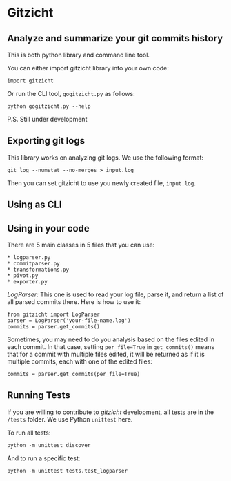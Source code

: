 Gitzicht
=========

Analyze and summarize your git commits history
----------------------------------------------

This is both python library and command line tool. 

You can either import gitzicht library into your own code:

    import gitzicht

Or run the CLI tool, `gogitzicht.py` as follows:

    python gogitzicht.py --help


P.S. Still under development

Exporting git logs
-------------------

This library works on analyzing git logs. We use the following format:

    git log --numstat --no-merges > input.log

Then you can set gitzicht to use you newly created file, `input.log`. 

Using as CLI
-------------

Using in your code
-------------------

There are 5 main classes in 5 files that you can use:

    * logparser.py
    * commitparser.py
    * transformations.py
    * pivot.py
    * exporter.py

*LogParser:* This one is used to read your log file, parse it, and return a list of all parsed commits there. Here is how to use it:

    from gitzicht import LogParser
    parser = LogParser('your-file-name.log')
    commits = parser.get_commits()

Sometimes, you may need to do you analysis based on the files edited in each commit. In that case, setting `per_file=True` in `get_commits()` means that for a commit with multiple files edited, it will be returned as if it is multiple commits, each with one of the edited files:

    commits = parser.get_commits(per_file=True)
    

Running Tests
--------------

If you are willing to contribute to _gitzicht_ development, all tests are in the `/tests` folder. We use Python `unittest` here. 

To run all tests:

    python -m unittest discover

And to run a specific test:

    python -m unittest tests.test_logparser


